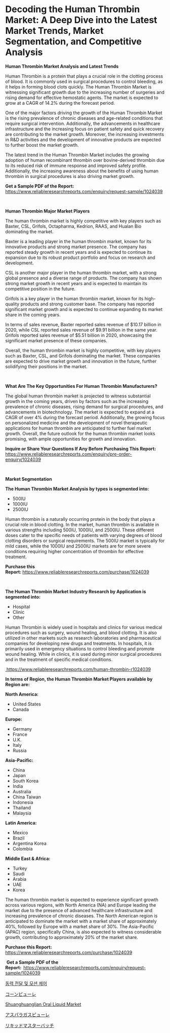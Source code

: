 <p><h1>Decoding the Human Thrombin Market: A Deep Dive into the Latest Market Trends, Market Segmentation, and Competitive Analysis</h1></p><p><strong>Human Thrombin Market Analysis and Latest Trends</strong></p>
<p><p>Human Thrombin is a protein that plays a crucial role in the clotting process of blood. It is commonly used in surgical procedures to control bleeding, as it helps in forming blood clots quickly. The Human Thrombin Market is witnessing significant growth due to the increasing number of surgeries and rising demand for effective hemostatic agents. The market is expected to grow at a CAGR of 14.2% during the forecast period.</p><p>One of the major factors driving the growth of the Human Thrombin Market is the rising prevalence of chronic diseases and age-related conditions that require surgical intervention. Additionally, the advancements in healthcare infrastructure and the increasing focus on patient safety and quick recovery are contributing to the market growth. Moreover, the increasing investments in R&D activities and the development of innovative products are expected to further boost the market growth.</p><p>The latest trend in the Human Thrombin Market includes the growing adoption of human recombinant thrombin over bovine-derived thrombin due to its reduced risk of immune response and improved safety profile. Additionally, the increasing awareness about the benefits of using human thrombin in surgical procedures is also driving market growth.</p></p>
<p><strong>Get a Sample PDF of the Report:&nbsp;</strong> <a href="https://www.reliableresearchreports.com/enquiry/request-sample/1024039">https://www.reliableresearchreports.com/enquiry/request-sample/1024039</a></p>
<p>&nbsp;</p>
<p><strong>Human Thrombin Major Market Players</strong></p>
<p><p>The human thrombin market is highly competitive with key players such as Baxter, CSL, Grifols, Octapharma, Kedrion, RAAS, and Hualan Bio dominating the market. </p><p>Baxter is a leading player in the human thrombin market, known for its innovative products and strong market presence. The company has reported steady growth in recent years and is expected to continue its expansion due to its robust product portfolio and focus on research and development.</p><p>CSL is another major player in the human thrombin market, with a strong global presence and a diverse range of products. The company has shown strong market growth in recent years and is expected to maintain its competitive position in the future.</p><p>Grifols is a key player in the human thrombin market, known for its high-quality products and strong customer base. The company has reported significant market growth and is expected to continue expanding its market share in the coming years.</p><p>In terms of sales revenue, Baxter reported sales revenue of $10.17 billion in 2020, while CSL reported sales revenue of $9.91 billion in the same year. Grifols reported sales revenue of $5.51 billion in 2020, showcasing the significant market presence of these companies.</p><p>Overall, the human thrombin market is highly competitive, with key players such as Baxter, CSL, and Grifols dominating the market. These companies are expected to drive market growth and innovation in the future, further solidifying their positions in the market.</p></p>
<p>&nbsp;</p>
<p><strong>What Are The Key Opportunities For Human Thrombin Manufacturers?</strong></p>
<p><p>The global human thrombin market is projected to witness substantial growth in the coming years, driven by factors such as the increasing prevalence of chronic diseases, rising demand for surgical procedures, and advancements in biotechnology. The market is expected to expand at a CAGR of over 4% during the forecast period. Additionally, the growing focus on personalized medicine and the development of novel therapeutic applications for human thrombin are anticipated to further fuel market growth. Overall, the future outlook for the human thrombin market looks promising, with ample opportunities for growth and innovation.</p></p>
<p><strong>Inquire or Share Your Questions If Any Before Purchasing This Report:</strong> <a href="https://www.reliableresearchreports.com/enquiry/pre-order-enquiry/1024039">https://www.reliableresearchreports.com/enquiry/pre-order-enquiry/1024039</a></p>
<p>&nbsp;</p>
<p><strong>Market Segmentation</strong></p>
<p><strong>The Human Thrombin Market Analysis by types is segmented into:</strong></p>
<p><ul><li>500IU</li><li>1000IU</li><li>2500IU</li></ul></p>
<p><p>Human thrombin is a naturally occurring protein in the body that plays a crucial role in blood clotting. In the market, human thrombin is available in various strengths including 500IU, 1000IU, and 2500IU. These different doses cater to the specific needs of patients with varying degrees of blood clotting disorders or surgical requirements. The 500IU market is typically for mild cases, while the 1000IU and 2500IU markets are for more severe conditions requiring higher concentration of thrombin for effective treatment.</p></p>
<p><strong>Purchase this Report:&nbsp;</strong><a href="https://www.reliableresearchreports.com/purchase/1024039">https://www.reliableresearchreports.com/purchase/1024039</a></p>
<p>&nbsp;</p>
<p><strong>The Human Thrombin Market Industry Research by Application is segmented into:</strong></p>
<p><ul><li>Hospital</li><li>Clinic</li><li>Other</li></ul></p>
<p><p>Human Thrombin is widely used in hospitals and clinics for various medical procedures such as surgery, wound healing, and blood clotting. It is also utilized in other markets such as research laboratories and pharmaceutical companies for developing new drugs and treatments. In hospitals, it is primarily used in emergency situations to control bleeding and promote wound healing. While in clinics, it is used during minor surgical procedures and in the treatment of specific medical conditions.</p></p>
<p><a href="https://www.reliableresearchreports.com/human-thrombin-r1024039">&nbsp;https://www.reliableresearchreports.com/human-thrombin-r1024039</a></p>
<p><strong>In terms of Region, the Human Thrombin Market Players available by Region are:</strong></p>
<p>
    <p> <strong> North America: </strong>
        <ul>
            <li>United States</li>
            <li>Canada</li>
        </ul>
        </p> 
    <p> <strong> Europe: </strong>
        <ul>
            <li>Germany</li>
            <li>France</li>
            <li>U.K.</li>
            <li>Italy</li>
            <li>Russia</li>
        </ul>
        </p> 
    <p> <strong> Asia-Pacific: </strong>
        <ul>
            <li>China</li>
            <li>Japan</li>
            <li>South Korea</li>
            <li>India</li>
            <li>Australia</li>
            <li>China Taiwan</li>
            <li>Indonesia</li>
            <li>Thailand</li>
            <li>Malaysia</li>
        </ul>
        </p> 
    <p> <strong> Latin America: </strong>
        <ul>
            <li>Mexico</li>
            <li>Brazil</li>
            <li>Argentina Korea</li>
            <li>Colombia</li>
        </ul>
        </p> 
    <p> <strong> Middle East & Africa: </strong>
        <ul>
            <li>Turkey</li>
            <li>Saudi</li>
            <li>Arabia</li>
            <li>UAE</li>
            <li>Korea</li>
        </ul>
    </p>
    </p>
<p><p>The human thrombin market is expected to experience significant growth across various regions, with North America (NA) and Europe leading the market due to the presence of advanced healthcare infrastructure and increasing prevalence of chronic diseases. The North American region is anticipated to dominate the market with a market share of approximately 40%, followed by Europe with a market share of 30%. The Asia-Pacific (APAC) region, specifically China, is also expected to witness considerable growth, contributing to approximately 20% of the market share.</p></p>
<p><strong>Purchase this Report: </strong><a href="https://www.reliableresearchreports.com/purchase/1024039">https://www.reliableresearchreports.com/purchase/1024039</a></p>
<p>&nbsp;<strong>Get a Sample PDF of the Report:&nbsp;&nbsp;</strong><a href="https://www.reliableresearchreports.com/enquiry/request-sample/1024039">https://www.reliableresearchreports.com/enquiry/request-sample/1024039</a></p>
<p><strong></strong></p>
<p><p><a href="https://medium.com/@lucianmaluan2022/%EC%A0%84%EB%A0%A5-%EC%A0%84%EC%86%A1-%EB%B0%8F-%EB%AA%A8%EC%85%98-%EC%A0%9C%EC%96%B4-%EC%8B%9C%EC%9E%A5%EC%9D%80-%EC%8B%9C%EC%9E%A5-%EC%A0%90%EC%9C%A0%EC%9C%A8-%ED%81%AC%EA%B8%B0-%EB%B0%8F-2031%EB%85%84%EA%B9%8C%EC%A7%80-%EC%98%88%EC%83%81%EB%90%98%EB%8A%94-%EC%98%88%EC%B8%A1%EC%97%90-%EC%B4%88%EC%A0%90%EC%9D%84-%EB%A7%9E%EC%B6%A5%EB%8B%88%EB%8B%A4-a929217ff084">동력 전달 및 모션 제어</a></p><p><a href="https://github.com/VinceMarvin1/Market-Research-Report-List-1/blob/main/831974654067.md">コーンピューレ</a></p><p><a href="https://github.com/biheemgalvinlouises6hokrh3h/Market-Research-Report-List-2/blob/main/shuanghuanglian-oral-liquid-market.md">Shuanghuanglian Oral Liquid Market</a></p><p><a href="https://github.com/zoetazuur/Market-Research-Report-List-1/blob/main/654957354066.md">アスパラガスピューレ</a></p><p><a href="https://medium.com/@hazelnutt83/%E6%B6%B2%E4%BD%93%E3%83%9E%E3%82%B9%E3%82%BF%E3%83%BC%E3%83%90%E3%83%83%E3%83%81%E5%B8%82%E5%A0%B4%E3%81%AE%E8%A6%8F%E6%A8%A1%E3%81%AF-%E3%82%B0%E3%83%AD%E3%83%BC%E3%83%90%E3%83%AB%E7%94%A3%E6%A5%AD%E3%81%AB%E3%81%8A%E3%81%91%E3%82%8B%E6%9C%80%E9%81%A9%E3%81%AA%E3%83%9E%E3%83%BC%E3%82%B1%E3%83%86%E3%82%A3%E3%83%B3%E3%82%B0%E3%83%81%E3%83%A3%E3%83%8D%E3%83%AB%E3%82%92%E6%98%8E%E3%82%89%E3%81%8B%E3%81%AB%E3%81%97%E3%81%BE%E3%81%99-1f9289a56667">リキッドマスターバッチ</a></p></p>